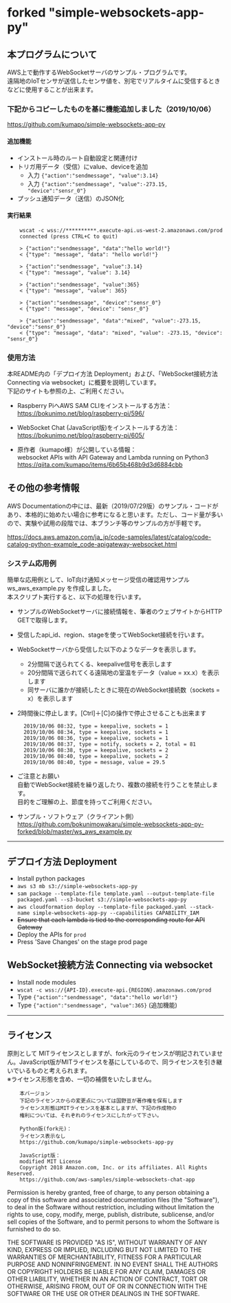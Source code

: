 # forked "simple-websockets-app-py"

## 本プログラムについて

AWS上で動作するWebSocketサーバのサンプル・プログラムです。		
遠隔地のIoTセンサが送信したセンサ値を、別宅でリアルタイムに受信するときなどに使用することが出来ます。		

### 下記からコピーしたものを基に機能追加しました（2019/10/06）

<https://github.com/kumapo/simple-websockets-app-py>	

#### 追加機能
- インストール時のルート自動設定と関連付け	
- トリガ用データ（受信）にvalue、deviceを追加	
	- 入力 `{"action":"sendmessage", "value":3.14}`	
	- 入力 `{"action":"sendmessage", "value":-273.15, "device":"sensr_0"}`	
- プッシュ通知データ（送信）のJSON化	

#### 実行結果
		wscat -c wss://**********.execute-api.us-west-2.amazonaws.com/prod	
		connected (press CTRL+C to quit)	
		
		> {"action":"sendmessage", "data":"hello world!"}	
		< {"type": "message", "data": "hello world!"}	
		
		> {"action":"sendmessage", "value":3.14}	
		< {"type": "message", "value": 3.14}	

		> {"action":"sendmessage", "value":365}	
		< {"type": "message", "value": 365}	

		> {"action":"sendmessage", "device":"sensr_0"}	
		< {"type": "message", "device": "sensr_0"}	

		> {"action":"sendmessage", "data":"mixed", "value":-273.15, "device":"sensr_0"}
		< {"type": "message", "data": "mixed", "value": -273.15, "device": "sensr_0"}

### 使用方法

本README内の「デプロイ方法 Deployment」および、「WebSocket接続方法 Connecting via websocket」に概要を説明しています。  
下記のサイトも参照の上、ご利用ください。

- Raspberry PiへAWS SAM CLIをインストールする方法：		
<https://bokunimo.net/blog/raspberry-pi/596/>		

- WebSocket Chat (JavaScript版)をインストールする方法：		
<https://bokunimo.net/blog/raspberry-pi/605/>		

- 原作者（kumapo様）が公開している情報：  	
websocket APIs with API Gateway and Lambda running on Python3		
<https://qiita.com/kumapo/items/6b65b468b9d3d6884cbb>		
	
## その他の参考情報

AWS Documentationの中には、最新（2019/07/29版）のサンプル・コードがあり、本格的に始めたい場合に参考になると思います。ただし、コード量が多いので、実験や試用の段階では、本ブランチ等のサンプルの方が手軽です。

<https://docs.aws.amazon.com/ja_jp/code-samples/latest/catalog/code-catalog-python-example_code-apigateway-websocket.html>

### システム応用例
簡単な応用例として、IoT向け通知メッセージ受信の確認用サンプル ws_aws_example.py を作成しました。  
本スクリプト実行すると、以下の処理を行います。  

- サンプルのWebSocketサーバに接続情報を、筆者のウェブサイトからHTTP GETで取得します。
- 受信したapi_id、region、stageを使ってWebSocket接続を行います。
- WebSocketサーバから受信した以下のようなデータを表示します。
	- 2分間隔で送られてくる、keepalive信号を表示します
	- 20分間隔で送られてくる遠隔地の室温をデータ（value = xx.x）を表示します
	- 同サーバに誰かが接続したときに現在のWebSocket接続数（sockets = x）を表示します

- 2時間後に停止します。[Ctrl]＋[C]の操作で停止させることも出来ます

		2019/10/06 08:32, type = keepalive, sockets = 1	
		2019/10/06 08:34, type = keepalive, sockets = 1	
		2019/10/06 08:36, type = keepalive, sockets = 1	
		2019/10/06 08:37, type = notify, sockets = 2, total = 81	
		2019/10/06 08:38, type = keepalive, sockets = 2	
		2019/10/06 08:40, type = keepalive, sockets = 2	
		2019/10/06 08:40, type = message, value = 29.5	

- ご注意とお願い	
		自動でWebSocket接続を繰り返したり、複数の接続を行うことを禁止します。  
		目的をご理解の上、節度を持ってご利用ください。  

- サンプル・ソフトウェア（クライアント側）		
<https://github.com/bokunimowakaru/simple-websockets-app-py-forked/blob/master/ws_aws_example.py>		

--------------------------------------------------------------------------------
## デプロイ方法 Deployment

- Install python packages
- `aws s3 mb s3://simple-websockets-app-py`
- `sam package --template-file template.yaml --output-template-file packaged.yaml --s3-bucket s3://simple-websockets-app-py`
- `aws cloudformation deploy --template-file packaged.yaml --stack-name simple-websockets-app-py --capabilities CAPABILITY_IAM`
- ~~Ensure that each lambda is tied to the corresponding route for API Gateway~~
- Deploy the APIs for `prod`
- Press 'Save Changes' on the stage prod page

## WebSocket接続方法 Connecting via websocket

- Install node modules
- `wscat -c wss://{API-ID}.execute-api.{REGION}.amazonaws.com/prod`
- Type `{"action":"sendmessage", "data":"hello world!"}`
- Type `{"action":"sendmessage", "value":365}` (追加機能)

--------------------------------------------------------------------------------
## ライセンス

原則として MITライセンスとしますが、fork元のライセンスが明記されていません。JavaScript版がMITライセンスを基にしているので、同ライセンスを引き継いでいるものと考えられます。		
※ライセンス形態を含め、一切の補償をいたしません。	

		本バージョン	
		下記のライセンスからの変更点については国野亘が著作権を保有します	
		ライセンス形態はMITライセンスを基本としますが、下記の作成物の	
		権利については、それぞれのライセンスにしたがって下さい。	
		
		Python版(fork元)：	
		ライセンス表示なし	
		https://github.com/kumapo/simple-websockets-app-py
		
		JavaScript版：	
		modified MIT License	
		Copyright 2018 Amazon.com, Inc. or its affiliates. All Rights Reserved.	
		https://github.com/aws-samples/simple-websockets-chat-app
		
Permission is hereby granted, free of charge, to any person obtaining a copy of
this software and associated documentation files (the "Software"), to deal in
the Software without restriction, including without limitation the rights to
use, copy, modify, merge, publish, distribute, sublicense, and/or sell copies of
the Software, and to permit persons to whom the Software is furnished to do so.

THE SOFTWARE IS PROVIDED "AS IS", WITHOUT WARRANTY OF ANY KIND, EXPRESS OR
IMPLIED, INCLUDING BUT NOT LIMITED TO THE WARRANTIES OF MERCHANTABILITY, FITNESS
FOR A PARTICULAR PURPOSE AND NONINFRINGEMENT. IN NO EVENT SHALL THE AUTHORS OR
COPYRIGHT HOLDERS BE LIABLE FOR ANY CLAIM, DAMAGES OR OTHER LIABILITY, WHETHER
IN AN ACTION OF CONTRACT, TORT OR OTHERWISE, ARISING FROM, OUT OF OR IN
CONNECTION WITH THE SOFTWARE OR THE USE OR OTHER DEALINGS IN THE SOFTWARE.

